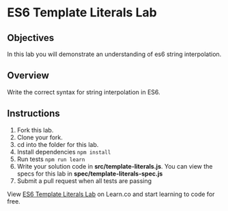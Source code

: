 # ES6 Template Literals Lab

## Objectives

In this lab you will demonstrate an understanding of es6 string interpolation.

## Overview

Write the correct syntax for string interpolation in ES6.

## Instructions

1. Fork this lab.
2. Clone your fork.
3. cd into the folder for this lab.
4. Install dependencies `npm install` 
5. Run tests `npm run learn`
6. Write your solution code in **src/template-literals.js**. You can view the specs for this lab in **spec/template-literals-spec.js**
7. Submit a pull request when all tests are passing
<p data-visibility='hidden'>View <a href='https://learn.co/lessons/es6-template-literals-lab' title='ES6 Template Literals Lab'>ES6 Template Literals Lab</a> on Learn.co and start learning to code for free.</p>

